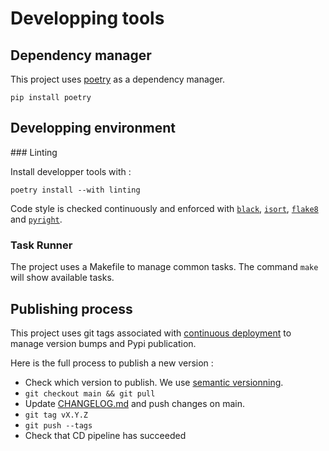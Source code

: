 
# Developping tools

## Dependency manager

This project uses [poetry](https://python-poetry.org/) as a dependency 
manager. 

```
pip install poetry
```

## Developping environment

### Linting

Install developper tools with :

```
poetry install --with linting
```

Code style is checked continuously and enforced with 
[`black`](https://github.com/psf/black), 
[`isort`](https://pypi.org/project/isort/), 
[`flake8`](https://pypi.org/project/flake8/) and 
[`pyright`](https://github.com/microsoft/pyright).

### Task Runner

The project uses a Makefile to manage common tasks. The command `make` will show available tasks.

## Publishing process

This project uses git tags associated with [continuous 
deployment](../../.github/workflows/publish.yaml) to manage version bumps and 
Pypi publication. 

Here is the full process to publish a new version :

- Check which version to publish. We use [semantic 
  versionning](https://semver.org/).
- `git checkout main && git pull`
- Update [CHANGELOG.md](../../CHANGELOG.md) and push changes on main.
- `git tag vX.Y.Z`
- `git push --tags`
- Check that CD pipeline has succeeded



